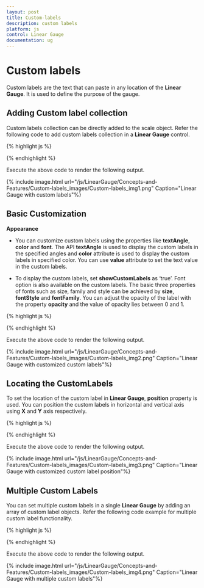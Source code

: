 ```yaml
---
layout: post
title: Custom-labels
description: custom labels
platform: js
control: Linear Gauge
documentation: ug
---
```


# Custom labels

Custom labels are the text that can paste in any location of the **Linear Gauge**. It is used to define the purpose of the gauge.

## Adding Custom label collection

Custom labels collection can be directly added to the scale object. Refer the following code to add custom labels collection in a **Linear Gauge** control.



{% highlight js %}


<div id="LinearGauge1"></div>
<script type="text/javascript">
$(function () {

// For Linear Gauge rendering
$("#LinearGauge1").ejLinearGauge({
enableAnimation: false, height: 500, width: 200, labelColor: "Grey",
//Adding frame object
frame: {
innerWidth: 8,
outerWidth: 10,
backgroundImageUrl: "../images/gauge/Gauge_linear_light.png"
},

//Adding scale collection
scales: [{
backgroundColor: "transparent",
border: { color: "transparent", width: 0 },
showMarkerPointers: false, showBarPointers: true,
showCustomLabels: true,

//Adding bar pointer collection
barPointers: [{
width: 10, backgroundColor: "#8BABFF",
value: 91, placement: "near", distanceFromScale: 30
}],

//Adding tick collection
ticks: [{
type: "majorinterval", width: 2,
color: "#8c8c8c", distanceFromScale: { x: 7, y: 0 }
},
{
type: "minorinterval", width: 1, height: 6,
color: "#8c8c8c", distanceFromScale: { x: 7, y: 0 }
}],

//Adding custom label collection
customLabels: [{
value: "Mathematics Mark", position: { x: 55, y: 97 }
}]
}]
});
});</script>


{% endhighlight %}



Execute the above code to render the following output.

{% include image.html url="/js/LinearGauge/Concepts-and-Features/Custom-labels_images/Custom-labels_img1.png" Caption="Linear Gauge with custom labels"%}

## Basic Customization

**Appearance**

* You can customize custom labels using the properties like **textAngle**, **color** and **font**. The API **textAngle** is used to display the custom labels in the specified angles and **color** attribute is used to display the custom labels in specified color. You can use **value** attribute to set the text value in the custom labels. 

* To display the custom labels, set **showCustomLabels** as ‘true’. Font option is also available on the custom labels. The basic three properties of fonts such as size, family and style can be achieved by **size**, **fontStyle** and **fontFamily**. You can adjust the opacity of the label with the property **opacity** and the value of opacity lies between 0 and 1.



{% highlight js %}


<div id="LinearGauge1"></div>
<script type="text/javascript">
$(function () {
// For Linear Gauge rendering
$("#LinearGauge1").ejLinearGauge({
enableAnimation: false, height: 500, width: 200, labelColor: "Grey",
//Adding frame collection
frame: {
innerWidth: 8,
outerWidth: 10,
backgroundImageUrl: "../images/gauge/Gauge_linear_light.png"
},

//Adding scale collection
scales: [{
backgroundColor: "transparent",
border: { color: "transparent", width: 0 },
showMarkerPointers: false, showBarPointers: true,
showCustomLabels: true,

//Adding bar pointer collection
barPointers: [
{
width: 10, backgroundColor: "#8BABFF",
value: 91, placement: "near", distanceFromScale: 30
}
],

//Adding tick collection
ticks: [{
type: "majorinterval", width: 2,
color: "#8c8c8c", distanceFromScale: { x: 7, y: 0 }
},
{
type: "minorinterval", width: 1, height: 6,
color: "#8c8c8c", distanceFromScale: { x: 7, y: 0 }
}],

//Adding custom labels
customLabels: [{
position: { x: 55, y: 87 },
**value: "Mathematics Mark",**
**color:"Red",**
**textAngle:30,**
**opacity:0.5**
}]
}]
});
});
</script>


{% endhighlight %}



Execute the above code to render the following output.

{% include image.html url="/js/LinearGauge/Concepts-and-Features/Custom-labels_images/Custom-labels_img2.png" Caption="Linear Gauge with customized custom labels"%}

## Locating the CustomLabels

To set the location of the custom label in **Linear Gauge**, **position** property is used. You can position the custom labels in horizontal and vertical axis using **X** and **Y** axis respectively.



{% highlight js %}


<div id="LinearGauge1"></div>
<script type="text/javascript">
$(function () {
//For rendering Liner gauge
$("#LinearGauge1").ejLinearGauge({
enableAnimation: false, height: 500, width: 200, labelColor: "Grey",

//Adding frame object
frame: {
innerWidth: 8,
outerWidth: 10,
backgroundImageUrl: "../images/gauge/Gauge_linear_light.png"
},

//Adding scale collection
scales: [{
backgroundColor: "transparent",
border: { color: "transparent", width: 0 },
showMarkerPointers: false, showBarPointers: true,
showCustomLabels: true,

//Adding bar pointer collection
barPointers: [
{
width: 10, backgroundColor: "#8BABFF",
value: 91, placement: "near", distanceFromScale: 30
}
],

//Adding ticks collection
ticks: [{
type: "majorinterval", width: 2,
color: "#8c8c8c", distanceFromScale: { x: 7, y: 0 }
},
{
type: "minorinterval", width: 1, height: 6,
color: "#8c8c8c", distanceFromScale: { x: 7, y: 0 }
}],

//Adding custom label collection
customLabels: [
{ value: "Mathematics Mark", position: { x: 55, y: 87 }}]
}]
});
});
</script>


{% endhighlight %}


Execute the above code to render the following output.

{% include image.html url="/js/LinearGauge/Concepts-and-Features/Custom-labels_images/Custom-labels_img3.png" Caption="Linear Gauge with customized custom label position"%}

## Multiple Custom Labels

You can set multiple custom labels in a single **Linear Gauge** by adding an array of custom label objects. Refer the following code example for multiple custom label functionality.


{% highlight js %}


<div id="LinearGauge1"></div>
<script type="text/javascript">
$(function () {

// For Linear Gauge rendering
$("#LinearGauge1").ejLinearGauge({
enableAnimation: false, height: 500, width: 200, labelColor: "Grey",
//Adding frame object
frame: {
innerWidth: 8,
outerWidth: 10,
backgroundImageUrl: "../images/gauge/Gauge_linear_light.png"
},
//Adding scale collection
scales: [{
backgroundColor: "transparent",
border: { color: "transparent", width: 0 },
showMarkerPointers: false, showBarPointers: true,
showCustomLabels: true,

//Adding bar pointer collection
barPointers: [
{
width: 10, backgroundColor: "#8BABFF",
value: 91, placement: "near", distanceFromScale: 30
}
],

//Adding ticks collection
ticks: [{
type: "majorinterval", width: 2,
color: "#8c8c8c", distanceFromScale: { x: 7, y: 0 }
},
{
type: "minorinterval", width: 1, height: 6,
color: "#8c8c8c", distanceFromScale: { x: 7, y: 0 }
}],

//Adding custom label collection
customLabels: [
{ value: "Mathematics Mark", position: { x: 55, y: 87 },
color: "Red"
},
{ value: "Marks in %", position: { x: 15, y: 57 },
color: "Red" ,textAngle:90
}]
}]
});
});

</script>


{% endhighlight %}


Execute the above code to render the following output.

{% include image.html url="/js/LinearGauge/Concepts-and-Features/Custom-labels_images/Custom-labels_img4.png" Caption="Linear Gauge with multiple custom labels"%}

